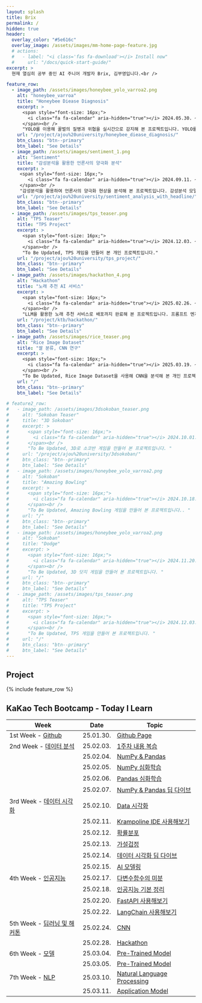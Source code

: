 ```yaml
---
layout: splash
title: Brix
permalink: /
hidden: true
header:
  overlay_color: "#5e616c"
  overlay_image: /assets/images/mm-home-page-feature.jpg
  # actions:
  #   - label: "<i class='fas fa-download'></i> Install now"
  #     url: "/docs/quick-start-guide/"
excerpt: >
  현재 열심히 공부 중인 AI 주니어 개발자 Brix, 김부영입니다.<br />

feature_row:
  - image_path: /assets/images/honeybee_yolo_varroa2.png
    alt: "honeybee_varroa"
    title: "Honeybee Diease Diagnosis"
    excerpt: >
      <span style="font-size: 16px;">
        <i class="fa fa-calendar" aria-hidden="true"></i> 2024.05.30. ~ 2024.06.06.
      </span><br />
      "YOLO를 이용해 꿀벌의 질병과 위협을 실시간으로 감지해 본 프로젝트입니다. YOLO를 이용한 학습과 결과분석, 디벨롭을 담당했습니다."
    url: "/project/ajou%20university/honeybee_diease_diagnosis/"
    btn_class: "btn--primary"
    btn_label: "See Details"
  - image_path: /assets/images/sentiment_1.png
    alt: "Sentiment"
    title: "감성분석을 활용한 언론사의 양극화 분석"
    excerpt: >
     <span style="font-size: 16px;">
        <i class="fa fa-calendar" aria-hidden="true"></i> 2024.09.11. ~ 2024.12.04.
     </span><br />
     "감성분석을 활용하여 언론사의 양극화 현상을 분석해 본 프로젝트입니다. 감성분석 모델 설계, Topic 모델 설계, 결과분석, 인사이트 분석을 담당했습니다."
    url: "/project/ajou%20university/sentiment_analysis_with_headline/"
    btn_class: "btn--primary"
    btn_label: "See Details"
  - image_path: /assets/images/tps_teaser.png
    alt: "TPS Teaser"
    title: "TPS Project"
    excerpt: >
      <span style="font-size: 16px;">
        <i class="fa fa-calendar" aria-hidden="true"></i> 2024.12.03. ~ 2024.12.13.
      </span><br />
      "To Be Updated, TPS 게임을 만들어 본 개인 프로젝트입니다."
    url: "/project/ajou%20university/tps_project/"
    btn_class: "btn--primary"
    btn_label: "See Details"
  - image_path: /assets/images/hackathon_4.png
    alt: "Hackathon"
    title: "노래 추천 AI 서비스"
    excerpt: >
      <span style="font-size: 16px;">
        <i class="fa fa-calendar" aria-hidden="true"></i> 2025.02.26. ~ 2025.02.28.
      </span><br />
      "LLM을 활용한 노래 추천 서비스로 배포까지 완료해 본 프로젝트입니다. 프롬프트 엔지니어링과 API 설계, FastAPI 설계, 디버깅 등을 담당했습니다."
    url: "/project/ktb/hackathon/"
    btn_class: "btn--primary"
    btn_label: "See Details"      
  - image_path: /assets/images/rice_teaser.png
    alt: "Rice Image Dataset"
    title: "쌀 분류, CNN 연구"
    excerpt: >
      <span style="font-size: 16px;">
        <i class="fa fa-calendar" aria-hidden="true"></i> 2025.03.19. ~ 2025.03.30.
      </span><br />
      "To Be Updated, Rice Image Dataset을 사용해 CNN을 분석해 본 개인 프로젝트입니다."
    url: "/"
    btn_class: "btn--primary"
    btn_label: "See Details"    

# feature2_row:
#   - image_path: /assets/images/3dsokoban_teaser.png
#     alt: "Sokoban Teaser"
#     title: "3D Sokoban"
#     excerpt: >
#       <span style="font-size: 16px;">
#         <i class="fa fa-calendar" aria-hidden="true"></i> 2024.10.01. ~ 2024.10.02.
#       </span><br />
#       "To Be Updated, 3D로 소코반 게임을 만들어 본 프로젝트입니다. "
#     url: "/project/ajou%20university/3dsokoban/"
#     btn_class: "btn--primary"
#     btn_label: "See Details"
#   - image_path: /assets/images/honeybee_yolo_varroa2.png
#     alt: "Sokoban"
#     title: "Amazing Bowling"
#     excerpt: >
#       <span style="font-size: 16px;">
#         <i class="fa fa-calendar" aria-hidden="true"></i> 2024.10.18. ~ 2024.10.23.
#       </span><br />
#       "To Be Updated, Amazing Bowling 게임을 만들어 본 프로젝트입니다.. "
#     url: "/"
#     btn_class: "btn--primary"
#     btn_label: "See Details"
#   - image_path: /assets/images/honeybee_yolo_varroa2.png
#     alt: "Sokoban"
#     title: "Dodge"
#     excerpt: >
#       <span style="font-size: 16px;">
#         <i class="fa fa-calendar" aria-hidden="true"></i> 2024.11.20. ~ 2024.11.22.
#       </span><br />
#       "To Be Updated, 3D 닷지 게임을 만들어 본 프로젝트입니다. "
#     url: "/"
#     btn_class: "btn--primary"
#     btn_label: "See Details"
#   - image_path: /assets/images/tps_teaser.png
#     alt: "TPS Teaser"
#     title: "TPS Project"
#     excerpt: >
#       <span style="font-size: 16px;">
#         <i class="fa fa-calendar" aria-hidden="true"></i> 2024.12.03. ~ 2024.12.13.
#       </span><br />
#       "To Be Updated, TPS 게임을 만들어 본 프로젝트입니다. "
#     url: "/"
#     btn_class: "btn--primary"
#     btn_label: "See Details"
---
```


## Project

{% include feature_row %}


## KaKao Tech Bootcamp - Today I Learn

| Week     | Date     | Topic                                                        |
| -------- | ------   | ------------------------------------------------------------ |
| 1st Week - [Github](/categories/#1st-week) | 25.01.30.| [Github Page](https://github.com/100-hours-a-week/2-brix-kim-til)|
| 2nd Week - [데이터 분석](/categories/#2nd-week)| 25.02.03.| [1주차 내용 복습](/today%20i%20learn/2nd%20week/first_week_review/)|
|  | 25.02.04. | [NumPy & Pandas](/today%20i%20learn/2nd%20week/numpy_pandas/)|
|  | 25.02.05. | [NumPy 심화학습](/today%20i%20learn/2nd%20week/numpy_advanced/) |
|  | 25.02.06. | [Pandas 심화학습](/today%20i%20learn/2nd%20week/pandas_advanced/) |
|  | 25.02.07. | [NumPy & Pandas 딥 다이브](/today%20i%20learn/2nd%20week/pandas_numpy_deepdive/) |
| 3rd Week - [데이터 시각화](/categories/#3rd-week)| 25.02.10.| [Data 시각화](/today%20i%20learn/3rd%20week/data_visualization/)|
|  | 25.02.11. | [Krampoline IDE 사용해보기](/today%20i%20learn/3rd%20week/krampoline/) |
|  | 25.02.12. | [확률분포](/today%20i%20learn/3rd%20week/probability_distribution/) |
|  | 25.02.13. | [가설검정](/today%20i%20learn/3rd%20week/hypothesis_test/) |
|  | 25.02.14. | [데이터 시각화 딥 다이브](/today%20i%20learn/3rd%20week/data_visualization_deepdive/) |
|  | 25.02.15. | [AI 모델링](/today%20i%20learn/3rd%20week/ai_modeling/) |
| 4th Week - [인공지능](/categories/#4th-week)| 25.02.17.| [다변수함수의 미분](/today%20i%20learn/4th%20week/differential/)|
|  | 25.02.18. | [인공지능 기본 정리](/today%20i%20learn/4th%20week/AI_summary/) |
|  | 25.02.20. | [FastAPI 사용해보기](/today%20i%20learn/4th%20week/fastapi/) |
|  | 25.02.22. | [LangChain 사용해보기](/today%20i%20learn/4th%20week/langchain/) |
| 5th Week - [딥러닝 및 해커톤](/categories/#5th-week)| 25.02.24.| [CNN](/today%20i%20learn/5th%20week/cnn/)|
|  | 25.02.28. | [Hackathon](/project/ktb/hackathon/) |
| 6th Week - [모델](/categories/#6th-week)| 25.03.04.| [Pre-Trained Model](/today%20i%20learn/6th%20week/pretrainedmodel/)|
|  | 25.03.05. | [Pre-Trained Model](/today%20i%20learn/6th%20week/addoverfitting/) |
| 7th Week - [NLP](/categories/#7th-week)| 25.03.10.| [Natural Language Processing](/today%20i%20learn/7th%20week/nlp/)|
|  | 25.03.11. | [Application Model](/today%20i%20learn/7th%20week/application_model/) |